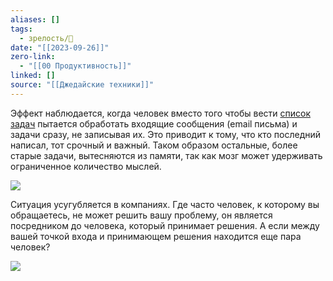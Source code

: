 ```yaml
---
aliases: []
tags:
  - зрелость/🌱
date: "[[2023-09-26]]"
zero-link:
  - "[[00 Продуктивность]]"
linked: []
source: "[[Джедайские техники]]"
---
```

Эффект наблюдается, когда человек вместо того чтобы вести [список задач](Список%20задач.md) пытается обработать входящие сообщения (email письма) и задачи сразу, не записывая их. Это приводит к тому, что кто последний написал, тот срочный и важный. Таком образом остальные, более старые задачи, вытесняются из памяти, так как мозг может удерживать ограниченное количество мыслей.

![](Pasted%20image%2020230926095643.png)

Ситуация усугубляется в компаниях. Где часто человек, к которому вы обращаетесь, не может решить вашу проблему, он является посредником до человека, который принимает решения. А если между вашей точкой входа и принимающем решения находится еще пара человек?

![](Pasted%20image%2020230926095813.png)